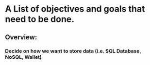 # A List of objectives and goals that need to be done.

## Overview:
### Decide on how we want to store data (i.e. SQL Database, NoSQL, Wallet)